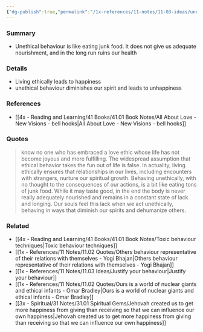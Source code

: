 ```yaml
---
{"dg-publish":true,"permalink":"/1x-references/11-notes/11-03-ideas/unethical-behaviour-does-not-lead-to-happiness/","title":"Unethical behaviour does not lead to happiness","created":"2025-03-27T20:56:51.823+03:00","updated":"2025-04-14T18:04:28.739+03:00"}
---
```



### Summary
- Unethical behaviour is like eating junk food. It does not give us adequate nourishment, and in the long run ruins our health

### Details
- Living ethically leads to happiness
- unethical behaviour diminishes our spirit and leads to unhappiness

### References
- [[4x - Reading and Learning/41 Books/41.01 Book Notes/All About Love - New Visions - bell hooks\|All About Love - New Visions - bell hooks]]

### Quotes
> know no one who has embraced a love ethic whose life has not become joyous and more fulfilling. The widespread assumption that ethical behavior takes the fun out of life is false. In actuality, living ethically ensures that relationships in our lives, including encounters with strangers, nurture our spiritual growth. Behaving unethically, with no thought to the consequences of our actions, is a bit like eating tons of junk food. While it may taste good, in the end the body is never really adequately nourished and remains in a constant state of lack and longing. Our souls feel this lack when we act unethically, behaving in ways that diminish our spirits and dehumanize others.


### Related
- [[4x - Reading and Learning/41 Books/41.01 Book Notes/Toxic behaviour techniques\|Toxic behaviour techniques]]
- [[1x - References/11 Notes/11.02 Quotes/Others behaviour representative of their relations with themselves - Yogi Bhajan\|Others behaviour representative of their relations with themselves - Yogi Bhajan]]
- [[1x - References/11 Notes/11.03 Ideas/Justify your behaviour\|Justify your behaviour]]
- [[1x - References/11 Notes/11.02 Quotes/Ours is a world of nuclear giants and ethical infants - Omar Bradley\|Ours is a world of nuclear giants and ethical infants - Omar Bradley]]
- [[3x - Spiritual/31 Notes/31.01 Spiritual Gems/Jehovah created us to get more happiness from giving than receiving so that we can influence our own happiness\|Jehovah created us to get more happiness from giving than receiving so that we can influence our own happiness]]
